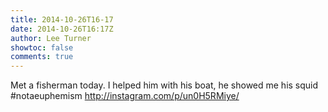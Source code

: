```yaml
---
title: 2014-10-26T16-17
date: 2014-10-26T16:17Z
author: Lee Turner
showtoc: false
comments: true
---
```


Met a fisherman today. I helped him with his boat, he showed me his squid #notaeuphemism http://instagram.com/p/un0H5RMiye/

